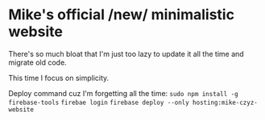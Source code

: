 # Mike's official /new/ minimalistic website

There's so much bloat that I'm just too lazy to update it all the time and migrate old code.

This time I focus on simplicity.

Deploy command cuz I'm forgetting all the time:
`sudo npm install -g firebase-tools`
`firebae login`
`firebase deploy --only hosting:mike-czyz-website`